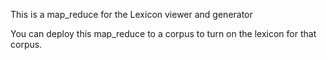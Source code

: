 This is a map_reduce for the Lexicon viewer and generator

You can deploy this map_reduce to a corpus to turn on the lexicon for that corpus. 
